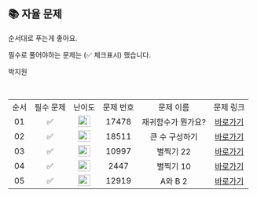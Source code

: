 ## 📚 자율 문제

순서대로 푸는게 좋아요.

필수로 풀어야하는 문제는 (✅ 체크표시) 했습니다.


박지원 

<br/>
<table>
  <tr>
    <td align="center">순서</td>
    <td align="center">필수 문제</td>
    <td align="center">난이도</td>
    <td align="center">문제 번호</td>
    <td align="center">문제 이름</td>
    <td align="center">문제 링크</td>
  </tr>
  <tr>
    <td align="center">01</td>
    <td align="center">✅</td>
    <td align="center"><img height="23px" width="25px" src="https://d2gd6pc034wcta.cloudfront.net/tier/10.svg"></td>
    <td align="center">17478</td>
    <td align="center">재귀함수가 뭔가요?</td>
    <td align="center"><a href="https://school.programmers.co.kr/learn/courses/30/lessons/17478">바로가기</a></td>
  </tr>
  <tr>
    <td align="center">02</td>
    <td align="center">✅</td>
    <td align="center"><img height="23px" width="25px" src="https://d2gd6pc034wcta.cloudfront.net/tier/10.svg"></td>
    <td align="center">18511</td>
    <td align="center">큰 수 구성하기</td>
    <td align="center"><a href="https://school.programmers.co.kr/learn/courses/30/lessons/18511">바로가기</a></td>
  </tr>
  <tr>
    <td align="center">03</td>
    <td align="center">✅</td>
    <td align="center"><img height="23px" width="25px" src="https://d2gd6pc034wcta.cloudfront.net/tier/9.svg"></td>
    <td align="center">10997</td>
    <td align="center">별찍기 22</td>
    <td align="center"><a href="https://www.acmicpc.net/problem/10997">바로가기</a></td>
  </tr>
  <tr>
    <td align="center">04</td>
    <td align="center">✅</td>
    <td align="center"><img height="23px" width="25px" src="https://d2gd6pc034wcta.cloudfront.net/tier/11.svg"></td>
    <td align="center">2447</td>
    <td align="center">별찍기 10</td>
    <td align="center"><a href="https://www.acmicpc.net/problem/2447">바로가기</a></td>
  </tr>
  <tr>
    <td align="center">05</td>
    <td align="center">✅</td>
    <td align="center"><img height="23px" width="25px" src="https://d2gd6pc034wcta.cloudfront.net/tier/11.svg"></td>
    <td align="center">12919</td>
    <td align="center">A와 B 2</td>
    <td align="center"><a href="https://www.acmicpc.net/problem/12919">바로가기</a></td>
  </tr>
</table>
<br/><br/>

